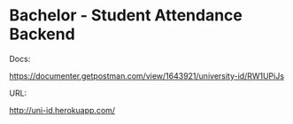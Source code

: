 # Bachelor -  Student Attendance Backend


Docs:

https://documenter.getpostman.com/view/1643921/university-id/RW1UPiJs

URL:

http://uni-id.herokuapp.com/
